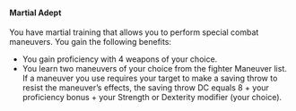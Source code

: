 #### Martial Adept

You have martial training that allows you to perform special combat maneuvers. You gain the following benefits:

-   You gain proficiency with 4 weapons of your choice.
-   You learn two maneuvers of your choice from the fighter Maneuver list. If a maneuver you use requires your target to make a saving throw to resist the maneuver’s effects, the saving throw DC equals 8 + your proficiency bonus + your Strength or Dexterity modifier (your choice).